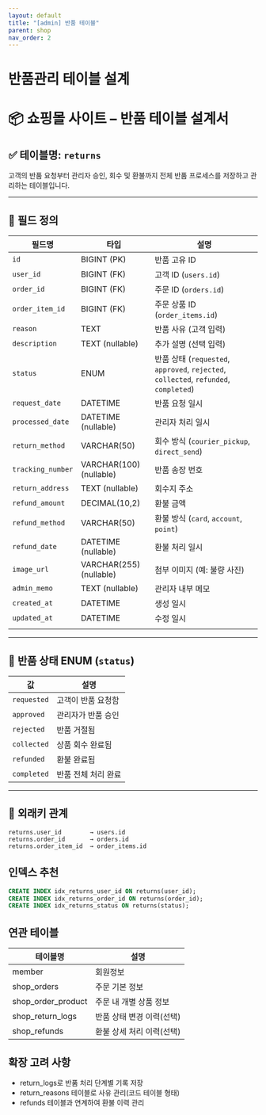 ```yaml
---
layout: default
title: "[admin] 반품 테이블"
parent: shop
nav_order: 2
---
```


# 반품관리 테이블 설계


# 📦 쇼핑몰 사이트 – 반품 테이블 설계서

## ✅ 테이블명: `returns`

고객의 반품 요청부터 관리자 승인, 회수 및 환불까지 전체 반품 프로세스를 저장하고 관리하는 테이블입니다.

---

## 📁 필드 정의

| 필드명               | 타입                      | 설명                                                                                |
| ----------------- | ----------------------- | --------------------------------------------------------------------------------- |
| `id`              | BIGINT (PK)             | 반품 고유 ID                                                                          |
| `user_id`         | BIGINT (FK)             | 고객 ID (`users.id`)                                                                |
| `order_id`        | BIGINT (FK)             | 주문 ID (`orders.id`)                                                               |
| `order_item_id`   | BIGINT (FK)             | 주문 상품 ID (`order_items.id`)                                                       |
| `reason`          | TEXT                    | 반품 사유 (고객 입력)                                                                     |
| `description`     | TEXT (nullable)         | 추가 설명 (선택 입력)                                                                     |
| `status`          | ENUM                    | 반품 상태 (`requested`, `approved`, `rejected`, `collected`, `refunded`, `completed`) |
| `request_date`    | DATETIME                | 반품 요청 일시                                                                          |
| `processed_date`  | DATETIME (nullable)     | 관리자 처리 일시                                                                         |
| `return_method`   | VARCHAR(50)             | 회수 방식 (`courier_pickup`, `direct_send`)                                           |
| `tracking_number` | VARCHAR(100) (nullable) | 반품 송장 번호                                                                          |
| `return_address`  | TEXT (nullable)         | 회수지 주소                                                                            |
| `refund_amount`   | DECIMAL(10,2)           | 환불 금액                                                                             |
| `refund_method`   | VARCHAR(50)             | 환불 방식 (`card`, `account`, `point`)                                                |
| `refund_date`     | DATETIME (nullable)     | 환불 처리 일시                                                                          |
| `image_url`       | VARCHAR(255) (nullable) | 첨부 이미지 (예: 불량 사진)                                                                 |
| `admin_memo`      | TEXT (nullable)         | 관리자 내부 메모                                                                         |
| `created_at`      | DATETIME                | 생성 일시                                                                             |
| `updated_at`      | DATETIME                | 수정 일시                                                                             |
|                   |                         |                                                                                   |

---

## 🔄 반품 상태 ENUM (`status`)

| 값           | 설명               |
|--------------|--------------------|
| `requested`   | 고객이 반품 요청함 |
| `approved`    | 관리자가 반품 승인 |
| `rejected`    | 반품 거절됨        |
| `collected`   | 상품 회수 완료됨   |
| `refunded`    | 환불 완료됨        |
| `completed`   | 반품 전체 처리 완료|

---

## 🔗 외래키 관계

```plaintext
returns.user_id        → users.id  
returns.order_id       → orders.id  
returns.order_item_id  → order_items.id
```


## 인덱스 추천
```sql
CREATE INDEX idx_returns_user_id ON returns(user_id);
CREATE INDEX idx_returns_order_id ON returns(order_id);
CREATE INDEX idx_returns_status ON returns(status);
```

## 연관 테이블

| 테이블명               | 설명              |
| ------------------ | --------------- |
| member             | 회원정보            |
| shop_orders        | 주문 기본 정보        |
| shop_order_product | 주문 내 개별 상품 정보   |
| shop_return_logs   | 반품 상태 변경 이력(선택) |
| shop_refunds       | 환불 상세 처리 이력(선택) |

## 확장 고려 사항
* return_logs로 반품 처리 단계별 기록 저장
* return_reasons 테이블로 사유 관리(코드 테이블 형태)
* refunds 테이블과 연계하여 환불 이력 관리
